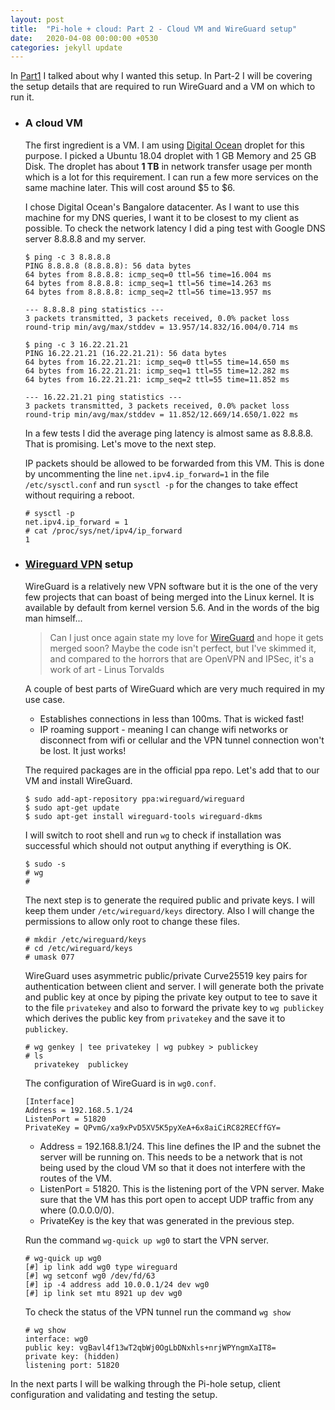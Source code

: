 ```yaml
---
layout: post
title:  "Pi-hole + cloud: Part 2 - Cloud VM and WireGuard setup"
date:   2020-04-08 00:00:00 +0530
categories: jekyll update
---
```


In [Part1](2020-04-07-pihole-in-the-cloud-part-1.markdown) I talked about why I wanted this setup. In Part-2 I will be covering the setup details that are required to run WireGuard and a VM on which to run it.

- ### A cloud VM
  The first ingredient is a VM. I am using [Digital Ocean][do] droplet for this purpose. I picked a Ubuntu 18.04 droplet with 1 GB Memory and 25 GB Disk. The droplet has about **1 TB** in network transfer usage per month which is a lot for this requirement. I can run a few more services on the same machine later. This will cost around $5 to $6.

  I chose Digital Ocean's Bangalore datacenter. As I want to use this machine for my DNS queries, I want it to be closest to my client as possible. To check the network latency I did a ping test with Google DNS server 8.8.8.8 and my server.

      $ ping -c 3 8.8.8.8
      PING 8.8.8.8 (8.8.8.8): 56 data bytes
      64 bytes from 8.8.8.8: icmp_seq=0 ttl=56 time=16.004 ms
      64 bytes from 8.8.8.8: icmp_seq=1 ttl=56 time=14.263 ms
      64 bytes from 8.8.8.8: icmp_seq=2 ttl=56 time=13.957 ms

      --- 8.8.8.8 ping statistics ---
      3 packets transmitted, 3 packets received, 0.0% packet loss
      round-trip min/avg/max/stddev = 13.957/14.832/16.004/0.714 ms

      $ ping -c 3 16.22.21.21
      PING 16.22.21.21 (16.22.21.21): 56 data bytes
      64 bytes from 16.22.21.21: icmp_seq=0 ttl=55 time=14.650 ms
      64 bytes from 16.22.21.21: icmp_seq=1 ttl=55 time=12.282 ms
      64 bytes from 16.22.21.21: icmp_seq=2 ttl=55 time=11.852 ms

      --- 16.22.21.21 ping statistics ---
      3 packets transmitted, 3 packets received, 0.0% packet loss
      round-trip min/avg/max/stddev = 11.852/12.669/14.650/1.022 ms

  In a few tests I did the average ping latency is almost same as 8.8.8.8. That is promising. Let's move to the next step.

  IP packets should be allowed to be forwarded from this VM. This is done by uncommenting  the line `net.ipv4.ip_forward=1` in the file `/etc/sysctl.conf` and run `sysctl -p` for the changes to take effect without requiring a reboot.

      # sysctl -p
      net.ipv4.ip_forward = 1
      # cat /proc/sys/net/ipv4/ip_forward
      1

- ### [Wireguard VPN][wireguard] setup
  WireGuard is a relatively new VPN software but it is the one of the very few projects that can boast of being merged into the Linux kernel. It is available by default from kernel version 5.6. And in the words of the big man himself...

  >Can I just once again state my love for [WireGuard] and hope it gets merged soon?
  Maybe the code isn't perfect, but I've skimmed it, and compared to the horrors that are
  OpenVPN and IPSec, it's a work of art - Linus Torvalds

  A couple of best parts of WireGuard which are very much required in my use case.
  - Establishes connections in less than 100ms. That is wicked fast!
  - IP roaming support - meaning I can change wifi networks or disconnect from wifi or cellular and the VPN tunnel connection won't be lost. It just works!

  The required packages are in the official ppa repo. Let's add that to our VM and install WireGuard.

      $ sudo add-apt-repository ppa:wireguard/wireguard
      $ sudo apt-get update
      $ sudo apt-get install wireguard-tools wireguard-dkms
  I will switch to root shell and run `wg` to check if installation was successful which should not output anything if everything is OK.

      $ sudo -s
      # wg
      #

  The next step is to generate the required public and private keys. I will keep them under `/etc/wireguard/keys` directory. Also I will change the permissions to allow only root to change these files.

      # mkdir /etc/wireguard/keys
      # cd /etc/wireguard/keys
      # umask 077

  WireGuard uses asymmetric public/private Curve25519 key pairs for authentication between client and server. I will generate both the private and public key at once by piping the private key output to tee to save it to the file `privatekey` and also to forward the private key to `wg publickey` which derives the public key from `privatekey` and the save it to `publickey`.

      # wg genkey | tee privatekey | wg pubkey > publickey
      # ls
        privatekey  publickey

  The configuration of WireGuard is in `wg0.conf`.

      [Interface]
      Address = 192.168.5.1/24
      ListenPort = 51820
      PrivateKey = QPvmG/xa9xPvD5XV5K5pyXeA+6x8aiCiRC82RECffGY=


  - Address = 192.168.8.1/24. This line defines the IP and the subnet the server will be running on. This needs to be a network that is not being used by the cloud VM so that it does not interfere with the routes of the VM.
  - ListenPort = 51820. This is the listening port of the VPN server. Make sure that the VM has this port open to accept UDP traffic from any where (0.0.0.0/0).
  - PrivateKey is the key that was generated in the previous step.

  Run the command `wg-quick up wg0` to start the VPN server.

      # wg-quick up wg0
      [#] ip link add wg0 type wireguard
      [#] wg setconf wg0 /dev/fd/63
      [#] ip -4 address add 10.0.0.1/24 dev wg0
      [#] ip link set mtu 8921 up dev wg0

  To check the status of the VPN tunnel run the command `wg show`

      # wg show
      interface: wg0
      public key: vgBavl4f13wT2qbWj0OgLbDNxhls+nrjWPYngmXaIT8=
      private key: (hidden)
      listening port: 51820

In the next parts I will be walking through the Pi-hole setup, client configuration and validating and testing the setup.

[Pihole]: https://pi-hole.net/
[wireguard]: https://en.wikipedia.org/wiki/WireGuard
[do]: https://cloud.digitalocean.com/
